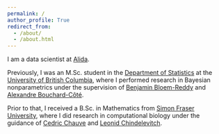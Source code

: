 ```yaml
---
permalink: /
author_profile: True
redirect_from: 
  - /about/
  - /about.html
---
```


I am a data scientist at [Alida](www.alida.com).

Previously, I was an M.Sc. student in the [Department of Statistics](https://www.stat.ubc.ca/) at the [University of British Columbia](https://www.ubc.ca/), where I performed research in Bayesian nonparametrics under the supervision of [Benjamin Bloem-Reddy](https://www.stat.ubc.ca/~benbr/) and [Alexandre Bouchard-C&ocirc;t&eacute;](https://www.stat.ubc.ca/~bouchard/index.html).

Prior to that, I received a B.Sc. in Mathematics from [Simon Fraser University](https://www.sfu.ca/), where I did research in computational biology under the guidance of [Cedric Chauve](https://cchauve.github.io/) and [Leonid Chindelevitch](http://www.imperial.ac.uk/people/l.chindelevitch).

